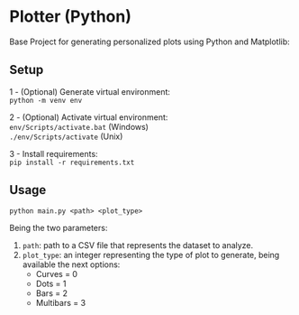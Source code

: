 # Plotter (Python)
Base Project for generating personalized plots using Python and Matplotlib:

## Setup
1 - (Optional) Generate virtual environment: <br>
`python -m venv env` <br>

2 - (Optional) Activate virtual environment: <br>
`env/Scripts/activate.bat` (Windows)<br>
`./env/Scripts/activate` (Unix)<br>

3 - Install requirements: <br>
`pip install -r requirements.txt` <br>

## Usage
`python main.py <path> <plot_type>` <br>

Being the two parameters:
1. `path`: path to a CSV file that represents the dataset to analyze.
2. `plot_type`: an integer representing the type of plot to generate, being available the next options:
    - Curves = 0
    - Dots = 1
    - Bars = 2
    - Multibars = 3

 
